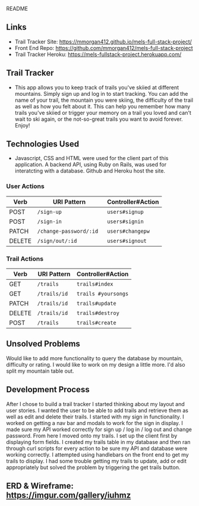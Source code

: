README

## Links

- Trail Tracker Site: https://mmorgan412.github.io/mels-full-stack-project/
- Front End Repo: https://github.com/mmorgan412/mels-full-stack-project
- Trail Tracker Heroku: https://mels-fullstack-project.herokuapp.com/

## Trail Tracker

- This app allows you to keep track of trails you've skiied at different mountains.
    Simply sign up and log in to start tracking.  You can add the name of your trail,
    the mountain you were skiing, the difficulty of the trail as well as how you felt about it.
    This can help you remember how many trails you've skiied or trigger your memory on
    a trail you loved and can't wait to ski again, or the not-so-great trails you want to
    avoid forever.  Enjoy!

## Technologies Used

  - Javascript, CSS and HTML were used for the client part of this application.
    A backend API, using Ruby on Rails, was used for interatcting with a database.
    Github and Heroku host the site.

### User Actions

| Verb   | URI Pattern            | Controller#Action    |
|--------|------------------------|----------------------|
| POST   | `/sign-up`             |    `users#signup`    |
| POST   | `/sign-in `            |  `users#signin`      |
| PATCH  | `/change-password/:id `|  `users#changepw`    |
| DELETE | `/sign/out/:id `       |   `users#signout`    |


### Trail Actions

| Verb   | URI Pattern         | Controller#Action    |
|--------|---------------------|----------------------|
| GET    | `/trails`           |    `trails#index`    |
| GET    | `/trails/id `       |  `trails #yoursongs` |
| PATCH  | `/trails/id `       |  `trails#update`     |
| DELETE | `/trails/id `       |   `trails#destroy`   |
| POST   | `/trails`           |   `trails#create`    |


## Unsolved Problems
  Would like to add more functionality to query the database by mountain, difficulty or rating.
  I would like to work on my design a little more.  I'd also split my mountain table out.

## Development Process
  After I chose to build a trail tracker I started thinking about my layout and user stories.
  I wanted the user to be able to add trails and retrieve them as well as edit and delete their trails.
  I started with my sign in functionality.  I worked on getting a nav bar and modals to work for
  the sign in display.  I made sure my API worked correctly for sign up / log in / log out and change password.
  From here I moved onto my trails.  I set up the client first by displaying form fields.  I created
  my trails table in my database and then ran through curl scripts for every action to be sure my API
  and database were working correctly.  I attempted using handlebars on the front end to get my trails to display.
  I had some trouble getting my trails to update, add or edit appropriately but solved the problem by triggering
  the get trails button.


 ## ERD & Wireframe: https://imgur.com/gallery/iuhmz
